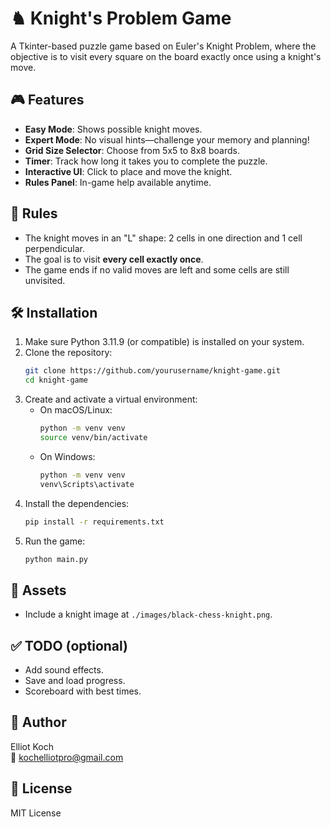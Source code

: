 # ♞ Knight's Problem Game

A Tkinter-based puzzle game based on Euler's Knight Problem, where the objective is to visit every square on the board exactly once using a knight's move.

## 🎮 Features

- **Easy Mode**: Shows possible knight moves.
- **Expert Mode**: No visual hints—challenge your memory and planning!
- **Grid Size Selector**: Choose from 5x5 to 8x8 boards.
- **Timer**: Track how long it takes you to complete the puzzle.
- **Interactive UI**: Click to place and move the knight.
- **Rules Panel**: In-game help available anytime.

## 🧠 Rules

- The knight moves in an "L" shape: 2 cells in one direction and 1 cell perpendicular.
- The goal is to visit **every cell exactly once**.
- The game ends if no valid moves are left and some cells are still unvisited.

## 🛠 Installation

1. Make sure Python 3.11.9 (or compatible) is installed on your system.
2. Clone the repository:
   ```bash
   git clone https://github.com/yourusername/knight-game.git
   cd knight-game
   ```
3. Create and activate a virtual environment:
   - On macOS/Linux:
     ```bash
     python -m venv venv
     source venv/bin/activate
     ```
   - On Windows:
     ```cmd
     python -m venv venv
     venv\Scripts\activate
     ```
4. Install the dependencies:
   ```bash
   pip install -r requirements.txt
   ```
5. Run the game:
   ```bash
   python main.py
   ```

## 📁 Assets

- Include a knight image at `./images/black-chess-knight.png`.

## ✅ TODO (optional)

- Add sound effects.
- Save and load progress.
- Scoreboard with best times.

## 👤 Author

Elliot Koch  
📧 kochelliotpro@gmail.com

## 📄 License

MIT License
